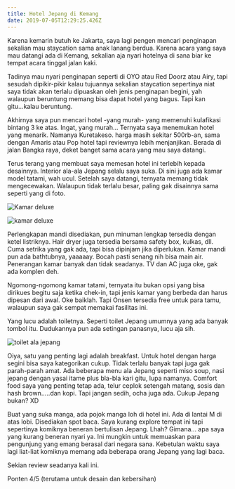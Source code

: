 ```yaml
---
title: Hotel Jepang di Kemang
date: 2019-07-05T12:29:25.426Z
---
```

Karena kemarin butuh ke Jakarta, saya lagi pengen mencari penginapan sekalian mau staycation sama anak lanang berdua. Karena acara yang saya mau datangi ada di Kemang, sekalian aja nyari hotelnya di sana biar ke tempat acara tinggal jalan kaki. 

Tadinya mau nyari penginapan seperti di OYO atau Red Doorz atau Airy, tapi sesudah dipikir-pikir kalau tujuannya sekalian staycation sepertinya niat saya tidak akan terlalu dipuaskan oleh jenis penginapan begini, yah walaupun beruntung memang bisa dapat hotel yang bagus.  Tapi kan gitu...kalau beruntung. 

Akhirnya saya pun mencari hotel -yang murah- yang memenuhi kulafikasi bintang 3 ke atas. Ingat, yang murah... Ternyata saya menemukan hotel yang menarik. Namanya Kuretakeso. harga masih sekitar 500rb-an, sama dengan Amaris atau Pop hotel tapi reviewnya lebih menjanjikan. Berada di jalan Bangka raya, deket banget sama acara yang mau saya datangi. 

Terus terang yang membuat saya memesan hotel ini terlebih kepada desainnya. Interior ala-ala Jepang selalu saya suka. Di sini juga ada kamar model tatami, wah ucul. Setelah saya datangi, ternyata memang tidak mengecewakan. Walaupun tidak terlalu besar, paling gak disainnya sama seperti yang di foto. 

![](/img/uploads/photo_2019-07-05-19.29.02.jpeg "Kamar deluxe")

![](/img/uploads/photo_2019-07-05-19.28.54.jpeg "kamar deluxe")

Perlengkapan mandi disediakan, pun minuman lengkap tersedia dengan ketel listriknya. Hair dryer juga tersedia bersama safety box, kulkas, dll. Cuma setrika yang gak ada, tapi bisa dipinjam jika diperlukan. Kamar mandi pun ada bathtubnya, yaaaaay. Bocah pasti senang nih bisa main air. Penerangan kamar banyak dan tidak seadanya. TV dan AC juga oke, gak ada komplen deh.

Ngomong-ngomong kamar tatami, ternyata  itu bukan opsi yang bisa dirikues begitu saja ketika chek-in, tapi jenis kamar yang berbeda dan harus dipesan dari awal. Oke baiklah. Tapi Onsen tersedia free untuk para tamu, walaupun saya gak sempat memakai fasilitas ini. 

Yang lucu adalah toiletnya. Seperti toilet Jepang umumnya yang ada banyak tombol itu. Dudukannya pun ada setingan panasnya, lucu aja sih. 

![](/img/uploads/photo_2019-07-05-19.28.44.jpeg "toilet ala jepang")

Oiya, satu yang penting lagi adalah breakfast. Untuk hotel dengan harga segini bisa saya kategorikan cukup. Tidak terlalu banyak tapi juga gak parah-parah amat. Ada beberapa menu ala Jepang seperti miso soup, nasi jepang dengan yasai itame plus bla-bla kari gitu, lupa namanya. Comfort food saya yang penting tetap ada, telur ceplok setengah matang, sosis dan hash brown.....dan kopi. Tapi jangan sedih, ocha juga ada. Cukup Jepang bukan? XD

Buat yang suka manga, ada pojok manga loh di hotel ini. Ada di lantai M di atas lobi. Disediakan spot baca. Saya kurang explore tempat ini tapi sepertinya komiknya beneran bertulisan Jepang. Lhah? Gimana... apa saya yang kurang beneran nyari ya. Ini mungkin untuk memuaskan para pengunjung yang emang berasal dari negara sana. Kebetulan waktu saya lagi liat-liat komiknya memang ada beberapa orang Jepang yang lagi baca. 

Sekian review seadanya kali ini. 

Ponten 4/5 (terutama untuk desain dan kebersihan)
